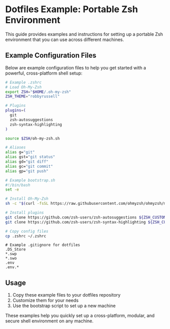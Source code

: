 # Dotfiles Example: Portable Zsh Environment

This guide provides examples and instructions for setting up a portable Zsh environment that you can use across different machines.

## Example Configuration Files

Below are example configuration files to help you get started with a powerful, cross-platform shell setup:

```bash
# Example .zshrc
# Load Oh-My-Zsh
export ZSH="$HOME/.oh-my-zsh"
ZSH_THEME="robbyrussell"

# Plugins
plugins=(
  git
  zsh-autosuggestions
  zsh-syntax-highlighting
)

source $ZSH/oh-my-zsh.sh

# Aliases
alias g="git"
alias gst="git status"
alias gd="git diff"
alias gc="git commit"
alias gp="git push"
```

```bash
# Example bootstrap.sh
#!/bin/bash
set -e

# Install Oh-My-Zsh
sh -c "$(curl -fsSL https://raw.githubusercontent.com/ohmyzsh/ohmyzsh/master/tools/install.sh)"

# Install plugins
git clone https://github.com/zsh-users/zsh-autosuggestions ${ZSH_CUSTOM:-~/.oh-my-zsh/custom}/plugins/zsh-autosuggestions
git clone https://github.com/zsh-users/zsh-syntax-highlighting ${ZSH_CUSTOM:-~/.oh-my-zsh/custom}/plugins/zsh-syntax-highlighting

# Copy config files
cp .zshrc ~/.zshrc
```

```gitignore
# Example .gitignore for dotfiles
.DS_Store
*.swp
*.swo
.env
.env.*
```

## Usage

1. Copy these example files to your dotfiles repository
2. Customize them for your needs
3. Use the bootstrap script to set up a new machine

These examples help you quickly set up a cross-platform, modular, and secure shell environment on any machine.
